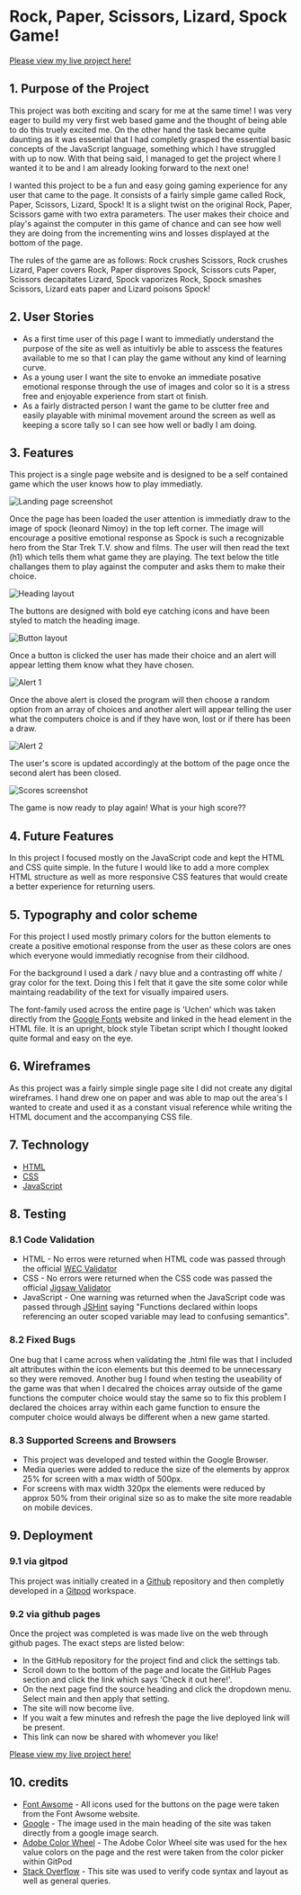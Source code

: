 # Rock, Paper, Scissors, Lizard, Spock Game!

[Please view my live project here!](https://markreddy87.github.io/Rock-Paper-Scissors-Lizard-Spock-Game-Project-2-/)

## 1. Purpose of the Project
This project was both exciting and scary for me at the same time! I was very eager to build my very first web based game and the thought of being able to do this truely excited me. On the other hand the task became quite daunting as it was essential that I had completly grasped the essential basic concepts of the JavaScript language, something which I have struggled with up to now. With that being said, I managed to get the project where I wanted it to be and I am already looking forward to the next one!

I wanted this project to be a fun and easy going gaming experience for any user that came to the page. It consists of a fairly simple game called Rock, Paper, Scissors, Lizard, Spock! It is a slight twist on the original Rock, Paper, Scissors game with two extra parameters. The user makes their choice and play's against the computer in this game of chance and can see how well they are doing from the incrementing wins and losses displayed at the bottom of the page. 

The rules of the game are as follows: Rock crushes Scissors, Rock crushes Lizard, Paper covers Rock, Paper disproves Spock, Scissors cuts Paper, Scissors decapitates Lizard, Spock vaporizes Rock, Spock smashes Scissors, Lizard eats paper and Lizard poisons Spock! 

## 2. User Stories

* As a first time user of this page I want to immediatly understand the purpose of the site as well as intuitivly be able to asscess the features available to me so that I can play the game without any kind of learning curve.
* As a young user I want the site to envoke an immediate posative emotional response through the use of images and color so it is a stress free and enjoyable experience from start ot finish.
* As a fairly distracted person I want the game to be clutter free and easily playable with minimal movement around the screen as well as keeping a score tally so I can see how well or badly I am doing. 

## 3. Features

This project is a single page website and is designed to be a self contained game which the user knows how to play immediatly. 

![Landing page screenshot](assets/images/landing_page.PNG)

Once the page has been loaded the user attention is immediatly draw to the image of spock (leonard Nimoy) in the top left corner. The image will encourage a positive emotional response as Spock is such a recognizable hero from the Star Trek T.V. show and films. The user will then read the text (h1) which tells them what game they are playing. The text below the title challanges them to play against the computer and asks them to make their choice. 

![Heading layout](assets/images/heading_screenshot.PNG)

The buttons are designed with bold eye catching icons and have been styled to match the heading image. 

![Button layout](assets/images/buttons_sceenshot.PNG)

Once a button is clicked the user has made their choice and an alert will appear letting them know what they have chosen.

![Alert 1](assets/images/alert1_screenshot.PNG)

Once the above alert is closed the program will then choose a random option from an array of choices and another alert will appear telling the user what the computers choice is and if they have won, lost or if there has been a draw. 

![Alert 2](assets/images/alert2_screenshot.PNG)

The user's score is updated accordingly at the bottom of the page once the second alert has been closed. 

![Scores screenshot](assets/images/scores_screenshot.PNG)

The game is now ready to play again! What is your high score??

## 4. Future Features

In this project I focused mostly on the JavaScript code and kept the HTML and CSS quite simple. In the future I would like to add a more complex HTML structure as well as more responsive CSS features that would create a better experience for returning users.

## 5. Typography and color scheme

For this project I used mostly primary colors for the button elements to create a positive emotional response from the user as these colors are ones which everyone would immediatly recognise from their cildhood.

For the background I used a dark / navy blue and a contrasting off white / gray color for the text. Doing this I felt that it gave the site some color while maintaing readability of the text for visually impaired users.

The font-family used across the entire page is 'Uchen' which was taken directly from the [Google Fonts](https://fonts.google.com/?query=uchen) website and linked in the head element in the HTML file. It is an upright, block style Tibetan script which I thought looked quite formal and easy on the eye.

## 6. Wireframes

As this project was a fairly simple single page site I did not create any digital wireframes. I hand drew one on paper and was able to map out the area's I wanted to create and used it as a constant visual reference while writing the HTML document and the accompanying CSS file.

## 7. Technology

* [HTML](https://en.wikipedia.org/wiki/HTML)
* [CSS](https://en.wikipedia.org/wiki/CSS)
* [JavaScript](https://en.wikipedia.org/wiki/JavaScript)

## 8. Testing

   ### 8.1 Code Validation
   
   * HTML - No erros were returned when HTML code was passed through the official [W£C Validator](https://validator.w3.org/#validate_by_input)
   * CSS - No errors were returned when the CSS code was passed the official [Jigsaw Validator](https://jigsaw.w3.org/css-validator/#validate_by_input)
   * JavaScript - One warning was returned when the JavaScript code was passed through [JSHint](https://jshint.com/) saying "Functions declared within loops referencing an outer scoped variable may lead to confusing semantics".

   ### 8.2 Fixed Bugs

   One bug that I came across when validating the .html file was that I included alt attributes within the icon elements but this deemed to be unnecessary so they were removed.
   Another bug I found when testing the useability of the game was that when I decalred the choices array outside of the game functions the computer choice would stay the same so to fix this problem I declared the choices array within each game function to ensure the computer choice would always be different when a new game started.

   ### 8.3 Supported Screens and Browsers

   * This project was developed and tested within the Google Browser. 
   * Media queries were added to reduce the size of the elements by approx 25% for screen with a max width of 500px. 
   * For screens with max width 320px the elements were reduced by approx 50% from their original size so as to make the site more readable on mobile devices.  

## 9. Deployment

   ### 9.1 via gitpod

   This project was initially created in a [Github](https://github.com/) repository and then completly developed in a [Gitpod](https://gitpod.io/) workspace.

   ### 9.2 via github pages

   Once the project was completed is was made live on the web through github pages. The exact steps are listed below:
   * In the GitHub repository for the project find and click the settings tab.
   * Scroll down to the bottom of the page and locate the GitHub Pages section and click the link which says 'Check it out here!'.  
   * On the next page find the source heading and click the dropdown menu. Select main and then apply that setting.
   * The site will now become live.
   * If you wait a few minutes and refresh the page the live deployed link will be present.
   * This link can now be shared with whomever you like!
   
[Please view my live project here!](https://markreddy87.github.io/Rock-Paper-Scissors-Lizard-Spock-Game-Project-2-/)


## 10. credits

* [Font Awsome](https://fontawesome.com/) - All icons used for the buttons on the page were taken from the Font Awsome website.
* [Google](https://www.google.com/) - The image used in the main heading of the site was taken directly from a google image search.
* [Adobe Color Wheel](https://color.adobe.com/create/color-wheel) - The Adobe Color Wheel site was used for the hex value colors on the page and the rest were taken from the color picker within GitPod
* [Stack Overflow](https://stackoverflow.com/) - This site was used to verify code syntax and layout as well as general queries. 
